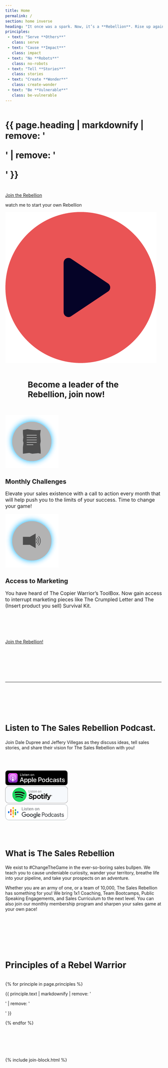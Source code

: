 ```yaml
---
title: Home
permalink: /
section: home inverse
heading: "It once was a spark. Now, it’s a **Rebellion**. Rise up against the status quo of the sales world... **Join The Sales Rebellion**."
principles:
 - text: "Serve **Others**"
   class: serve
 - text: "Cause **Impact**"
   class: impact
 - text: "No **Robots**"
   class: no-robots
 - text: "Tell **Stories**"
   class: stories
 - text: "Create **Wonder**"
   class: create-wonder
 - text: "Be **Vulnerable**"
   class: be-vulnerable
---
```


<div style="background:url(/img/bg-triangle.png) no-repeat;background-position:calc(50% + 750px) bottom">
  <div class="row" style="margin-bottom:50px">
    <div class="column medium-8 medium-offset-2">
      <h1 class="text-xlarge text-center" style="margin-bottom:40px">{{ page.heading | markdownify | remove: '<p>' | remove: '</p>' }}</h1>
      <a class="button" style="margin-bottom: 60px" href="/join/">Join the Rebellion</a>
      <p class="watchme">watch me to start your own Rebellion</p>
      <div class="vimeo">
        <a><img src="/img/icon-red-play.png" /></a>
        <div id="video" style="display:none"></div>
      </div>
    </div>
  </div>
</div>
<div class="row" style="margin-bottom:50px">
  <div class="column medium-8 medium-offset-2">
    <h2 class="text-center background-text" style="background-image:url('/img/be-a-rebel.svg');margin:0 auto;font-size:26px;width:360px"><strong>Become a leader of the Rebellion,</strong> join now!</h2>
  </div>
</div>
<div style="background:url(/img/bg-bolt.png) no-repeat;background-position:calc(50% - 650px) top">
  <div class="row text-center" style="padding-bottom:80px">
    <div class="column medium-4 medium-offset-2">
      <img alt="Monthly Challenges" src="/img/icon-challenges.png" />
      <h2 style="font-size:20px"><strong>Monthly Challenges</strong></h2>
      <p style="font-size:16px">Elevate your sales existence with a call to action every month that will help push you to the limits of your success. Time to change your game!</p>
    </div>
    <div class="column medium-4 end">
      <img alt="Marketing" src="/img/icon-marketing.png" />
      <h2 style="font-size:20px"><strong>Access to Marketing</strong></h2>
      <p style="font-size:16px">You have heard of The Copier Warrior’s ToolBox. Now gain access to interrupt marketing pieces like The Crumpled Letter and The (Insert product you sell) Survival Kit.</p>
    </div>
  </div>
</div>
<div style="background:url(/img/bg-circle-yellow.png) no-repeat;background-position:calc(50% - 550px) top">
  <div class="row" style="padding-bottom:80px">
    <div class="column medium-8 medium-offset-2">
      <a class="button" href="/join/">Join the Rebellion!</a>
      <hr style="margin-top:120px;max-width:500px" />
    </div>
  </div>
</div>
<div style="background:url(/img/bg-circle-black.png) no-repeat;background-position:calc(50% + 550px) bottom">
  <div class="row">
    <div class="column medium-8 medium-offset-2 text-center">
      <h2 style="font-size:26px">Listen to <strong>The Sales Rebellion Podcast.</strong></h2>
      <p>Join Dale Dupree and Jeffery Villegas as they discuss ideas, tell sales stories, and share their vision for The Sales Rebellion with you!</p>
    </div>
  </div>
  <div class="row small-up-1 large-up-3 text-center" style="margin-bottom:50px;margin-top:50px">
    <div class="column column-block">
      <a aria-label="Selling Local Podcast on iTunes" href="https://itunes.apple.com/us/podcast/selling-local-stories-tips-service/id1360290531?mt=2" target="_blank"><img alt="iTunes Podcast" style="width:200px" src="/img/podcast-apple.svg" /></a>
    </div>
    <div class="column column-block">
      <a aria-label="Selling Local Podcast on Spotify" href="https://open.spotify.com/show/6vggsDkQyAuOgsUciBNj9E" target="_blank"><img alt="Spotify Podcast" style="width:200px" src="/img/podcast-spotify.png" /></a>
    </div>
    <div class="column column-block">
      <a aria-label="Selling Local Podcast on Google Play" href="https://play.google.com/music/m/I6nr6unquvf7iq3saaovthqerwu?t=Selling_Local_Stories__Tips__Service" target="_blank"><img alt="Google Play Podcast" style="width:200px" src="/img/podcast-google.svg" /></a>
    </div>
  </div>
</div>
<div style="background:url(/img/bg-rectangle.png) no-repeat;background-position:calc(50% - 550px) bottom">
  <div class="row" style="margin-bottom:100px">
    <div class="column medium-8 medium-offset-2">
      <h2 style="font-size:26px">What is <strong>The Sales Rebellion</strong></h2>
      <p>We exist to #ChangeTheGame in the ever-so-boring sales bullpen. We teach you to cause undeniable curiosity, wander your territory, breathe life into your pipeline, and take your prospects on an adventure.</p>
      <p>Whether you are an army of one, or a team of 10,000, The Sales Rebellion has something for you! We bring 1x1 Coaching, Team Bootcamps, Public Speaking Engagements, and Sales Curriculum to the next level. You can also join our monthly membership program and sharpen your sales game at your own pace!</p>
    </div>
  </div>
</div>
<div class="row">
  <div class="column medium-8 medium-offset-2">
    <h2 class="text-center background-text" style="background-image:url('/img/rebel-warrior.svg');display:block;font-size:28px;margin-bottom:35px">Principles of a Rebel Warrior</h2>
  </div>
</div>
<div style="background:url(/img/bg-bolt.png) no-repeat;background-position:calc(50% + 650px) bottom;padding-bottom:1px">
  <div class="row small-up-1 medium-up-2 large-up-3 medium-8 medium-offset-2 bg-icons" style="margin-bottom:100px">
    {% for principle in page.principles %}
    <div class="column column-block">
      <p class="{{ principle.class }}">{{ principle.text | markdownify | remove: '<p>' | remove: '</p>' }}</p>
    </div>
    {% endfor %}
  </div>
</div>
{% include join-block.html %}

